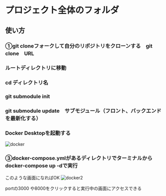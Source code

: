 # プロジェクト全体のフォルダ

## 使い方
 ### ①git cloneフォークして自分のリポジトリをクローンする　git clone　URL

### ルートディレクトリに移動
 ### cd ディレクトリ名
 ### git submodule init  
 ### git submodule update　サブモジュール（フロント、バックエンドを最新化する）

 ### Docker Desktopを起動する
![docker](https://github.com/user-attachments/assets/68dcb70f-2e89-40bc-9dbe-5a15664022d9)


 ### ③docker-compose.ymlがあるディレクトリでターミナルからdocker-compose up -dで実行

このような画面になればOK
 ![docker2](https://github.com/user-attachments/assets/f28eb80b-434b-4c22-ade7-35ca0645fdcc)

portの3000 や8000をクリックすると実行中の画面にアクセスできる